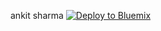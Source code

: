 ankit sharma
[![Deploy to Bluemix](https://bluemix.net/deploy/button.png)](https://bluemix.net/deploy?repository=ankit123)
